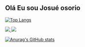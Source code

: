 <h2>Olá Eu sou Josué osorio</h2>


[![Top Langs](https://github-readme-stats.vercel.app/api/top-langs/?username=anuraghazra&exclude_repo=github-readme-stats,anuraghazra.github.io)](https://github.com/anuraghazra/github-readme-stats)



<a href="https://www.instagram.com/josueosorio16/" alt="Instagram" target="_blank">
  <img src="https://img.shields.io/badge/-Instagram-DF0174?style=for-the-badge&labelColor=DF0174&logo=instagram&logoColor=white&link=https://www.instagram.com/USERNAME">
</a>
<a href="https://www.facebook.com/luciana.josueosorio/" alt="FACEBOOK" target="_blank">
  <img src="https://img.shields.io/badge/-fACEBOOK-DF0174?style=for-the-badge&labelColor=DF0174&logo=instagram&logoColor=white&link=https://www.facebook.com/USERNAME">
</a>



[![Anurag's GitHub stats](https://github-readme-stats.vercel.app/api?username=josueosorio)](https://github.com/josueosorio/)

